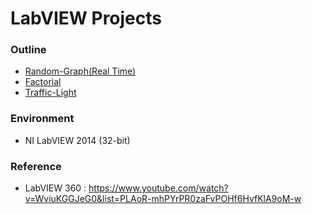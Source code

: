 # LabVIEW Projects
### Outline
* [Random-Graph(Real Time)](Random-graph(real-time)/README.md)
* [Factorial](Factorial/README.md)
* [Traffic-Light](Traffic-Light/README.md)

### Environment
* NI LabVIEW 2014 (32-bit)

### Reference
* LabVIEW 360 : https://www.youtube.com/watch?v=WviuKGGJeG0&list=PLAoR-mhPYrPR0zaFvPOHf6HvfKlA9oM-w
